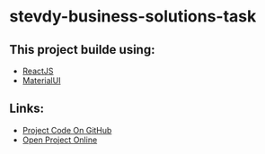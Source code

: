# stevdy-business-solutions-task

## This project builde using:
 - [ReactJS](https://reactjs.org/)
 - [MaterialUI](https://mui.com/material-ui/getting-started/installation/)


## Links:
 - [Project Code On GitHub](https://github.com/mahmoud-sayed/stevdy-business-solutions-task)
 - [Open Project Online](https://mahmoud-sayed.github.io/stevdy-business-solutions-task)


